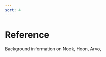 ```yaml
---
sort: 4
---
```


# Reference

Background information on Nock, Hoon, Arvo, 

<list dataPath="docs/system"></list>
